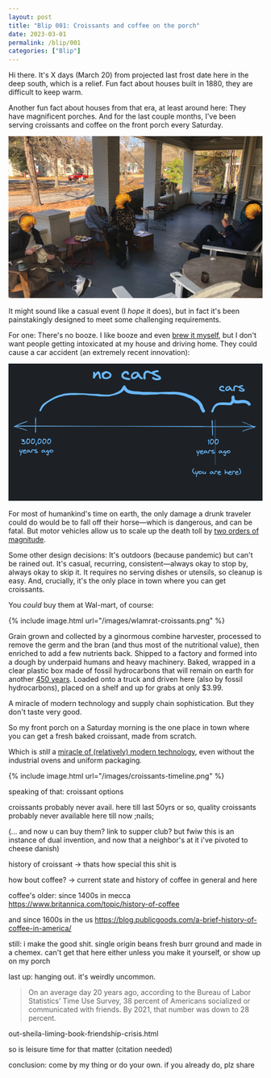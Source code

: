 ```yaml
---
layout: post
title: "Blip 001: Croissants and coffee on the porch"
date: 2023-03-01
permalink: /blip/001
categories: ["Blip"]
---
```


Hi there. It's X days (March 20) from projected last frost date here in the deep south, which is a relief. Fun fact about houses built in 1880, they are difficult to keep warm.

Another fun fact about houses from that era, at least around here: They have magnificent porches. And for the last couple months, I've been serving croissants and coffee on the front porch every Saturday.

![[three humans enjoying baked goods](/images/croissants-on-the-porch.png)](/images/croissants-on-the-porch.png)

It might sound like a casual event (I _hope_ it does), but in fact it's been painstakingly designed to meet some challenging requirements.

For one: There's no booze. I like booze and even [brew it myself](https://eufaula.biz/beer), but I don't want people getting intoxicated at my house and driving home. They could cause a car accident (an extremely recent innovation):

![[timeline: dawn of humanity, invention of car, present day](/images/blip-cars-timeline.png)](/images/blip-cars-timeline.png)

For most of humankind's time on earth, the only damage a drunk traveler could do would be to fall off their horse—which is dangerous, and can be fatal. But motor vehicles allow us to scale up the death toll by [two orders of magnitude](https://en.wikipedia.org/wiki/List_of_accidents_and_disasters_by_death_toll#Road).

Some other design decisions: It's outdoors (because pandemic) but can't be rained out. It's casual, recurring, consistent—always okay to stop by, always okay to skip it. It requires no serving dishes or utensils, so cleanup is easy. And, crucially, it's the only place in town where you can get croissants.

You _could_ buy them at Wal-mart, of course:

{% include image.html url="/images/wlamrat-croissants.png" %}

Grain grown and collected by a ginormous combine harvester, processed to remove the germ and the bran (and thus most of the nutritional value), then enriched to add a few nutrients back. Shipped to a factory and formed into a dough by underpaid humans and heavy machinery. Baked, wrapped in a clear plastic box made of fossil hydrocarbons that will remain on earth for another [450 years](https://science.howstuffworks.com/science-vs-myth/everyday-myths/how-long-does-it-take-for-plastics-to-biodegrade.htm). Loaded onto a truck and driven here (also by fossil hydrocarbons), placed on a shelf and up for grabs at only $3.99.

A miracle of modern technology and supply chain sophistication. But they don't taste very good.

So my front porch on a Saturday morning is the one place in town where you can get a fresh baked croissant, made from scratch.

Which is _still_ a [miracle of (relatively) modern technology](/croissants-are-cutting-edge-technology/), even without the industrial ovens and uniform packaging.

{% include image.html url="/images/croissants-timeline.png" %}

speaking of that: croissant options

croissants probably never avail. here till last 50yrs or so, quality croissants probably never available here till now ;nails;

(... and now u can buy them? link to supper club? but fwiw this is an instance of dual invention, and now that a neighbor's at it i've pivoted to cheese danish)

history of croissant -> thats how special this shit is

how bout coffee? -> current state and history of coffee in general and here

coffee's older: since 1400s in mecca https://www.britannica.com/topic/history-of-coffee

and since 1600s in the us https://blog.publicgoods.com/a-brief-history-of-coffee-in-america/

still: i make the good shit. single origin beans fresh burr ground and made in a chemex. can't get that here either unless you make it yourself, or show up on my porch

last up: hanging out. it's weirdly uncommon.

> On an average day 20 years ago, according to the Bureau of Labor Statistics’ Time Use Survey, 38 percent of Americans socialized or communicated with friends. By 2021, that number was down to 28 percent.

out-sheila-liming-book-friendship-crisis.html

so is leisure time for that matter (citation needed)

conclusion: come by my thing or do your own. if you already do, plz share

